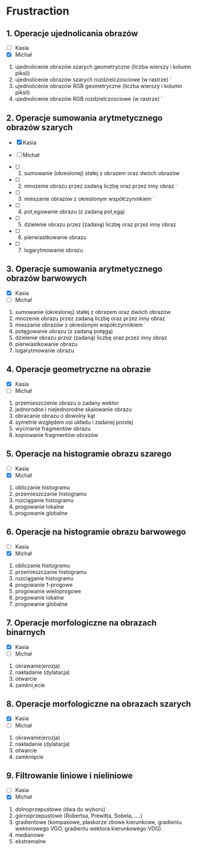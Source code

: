 # Frustraction

## **1. Operacje ujednolicania obrazów** 
- [ ] Kasia 
- [x] Michał
1. ujednolicenie obrazów szarych geometryczne (liczba wierszy i kolumn piksli) 
2. ujednolicenie obrazów szarych rozdzielczosciowe (w rastrze) ´
3. ujednolicenie obrazów RGB geometryczne (liczba wierszy i kolumn piksli)
4. ujednolicenie obrazów RGB rozdzielczosciowe (w rastrze) ´
## **2. Operacje sumowania arytmetycznego obrazów szarych** 
- [x] Kasia 
- [ ] Michał

- [ ] 1. sumowanie (okreslonej) stałej z obrazem oraz dwóch obrazów
- [ ] 2. mnozenie obrazu przez zadaną liczbę oraz przez inny obraz ˙
- [ ] 3. mieszanie obrazów z okreslonym współczynnikiem ´
- [ ] 4. pot˛egowanie obrazu (z zadaną pot˛egą)
- [ ] 5. dzielenie obrazu przez (zadaną) liczbę oraz przez inny obraz
- [ ] 6. pierwiastkowanie obrazu
- [ ] 7. logarytmowanie obrazu
## **3. Operacje sumowania arytmetycznego obrazów barwowych** 
- [x] Kasia 
- [ ] Michał
1. sumowanie (okreslonej) stałej z obrazem oraz dwóch obrazów
2. mnozenie obrazu przez zadaną liczbę oraz przez inny obraz ˙
3. mieszanie obrazów z okreslonym współczynnikiem ´
4. potęgowanie obrazu (z zadaną potęgą)
5. dzielenie obrazu przez (zadaną) liczbę oraz przez inny obraz
6. pierwiastkowanie obrazu
7. logarytmowanie obrazu
## **4. Operacje geometryczne na obrazie**
- [x] Kasia 
- [ ] Michał
1. przemieszczenie obrazu o zadany wektor
2. jednorodne i niejednorodne skalowanie obrazu
3. obracanie obrazu o dowolny kąt
4. symetrie względem osi układu i zadanej prostej
5. wycinanie fragmentów obrazu
6. kopiowanie fragmentów obrazów
## **5. Operacje na histogramie obrazu szarego** 
- [ ] Kasia 
- [x] Michał
1. obliczanie histogramu
2. przemieszczanie histogramu
3. rozciąganie histogramu
4. progowanie lokalne
5. progowanie globalne
## **6. Operacje na histogramie obrazu barwowego** 
- [ ] Kasia 
- [x] Michał
1. obliczanie histogramu
2. przemieszczanie histogramu
3. rozciąganie histogramu
4. progowanie 1-progowe
5. progowanie wieloprogowe
6. progowanie lokalne
7. progowanie globalne
## **7. Operacje morfologiczne na obrazach binarnych** 
- [x] Kasia 
- [ ] Michał
1. okrawanie(erozja)
2. nakładanie (dylatacja)
3. otwarcie
4. zamkni˛ecie
## **8. Operacje morfologiczne na obrazach szarych** 
- [x] Kasia 
- [ ] Michał
1. okrawanie(erozja)
2. nakładanie (dylatacja)
3. otwarcie
4. zamknięcie
## **9. Filtrowanie liniowe i nieliniowe** 
- [ ] Kasia 
- [x] Michał
1. dolnoprzepustowe (dwa do wyboru)
2. górnoprzepustowe (Robertsa, Prewitta, Sobela, ....)
3. gradientowe (kompasowe, płaskorze´zbowe kierunkowe, gradientu wektorowego VGO, gradientu
wektora kierunkowego VDG).
4. medianowe
5. ekstremalne
